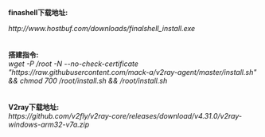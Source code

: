 <p>
<b>finashell下载地址:</b><address>http://www.hostbuf.com/downloads/finalshell_install.exe</address>
<br><br>
<b>搭建指令:</b><address>wget -P /root -N --no-check-certificate "https://raw.githubusercontent.com/mack-a/v2ray-agent/master/install.sh" && chmod 700 /root/install.sh && /root/install.sh</address>
<br><br>
  <b>V2ray下载地址:</b><address>https://github.com/v2fly/v2ray-core/releases/download/v4.31.0/v2ray-windows-arm32-v7a.zip</address>
</p>
